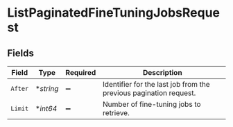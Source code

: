 # ListPaginatedFineTuningJobsRequest


## Fields

| Field                                                             | Type                                                              | Required                                                          | Description                                                       |
| ----------------------------------------------------------------- | ----------------------------------------------------------------- | ----------------------------------------------------------------- | ----------------------------------------------------------------- |
| `After`                                                           | **string*                                                         | :heavy_minus_sign:                                                | Identifier for the last job from the previous pagination request. |
| `Limit`                                                           | **int64*                                                          | :heavy_minus_sign:                                                | Number of fine-tuning jobs to retrieve.                           |